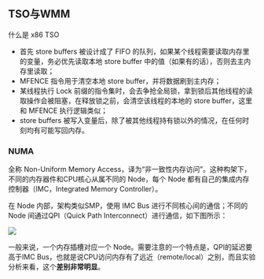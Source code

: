 ## TSO与WMM



什么是 x86 TSO

- 首先 store buffers 被设计成了 FIFO 的队列，如果某个线程需要读取内存里的变量，务必优先读取本地 store buffer 中的值（如果有的话），否则去主内存里读取；
- MFENCE 指令用于清空本地 store buffer，并将数据刷到主内存；
- 某线程执行 Lock 前缀的指令集时，会去争抢全局锁，拿到锁后其他线程的读取操作会被阻塞，在释放锁之前，会清空该线程的本地的 store buffer，这里和 MFENCE 执行逻辑类似；
- store buffers 被写入变量后，除了被其他线程持有锁以外的情况，在任何时刻均有可能写回内存。





### NUMA 

全称 Non-Uniform Memory Access，译为“非一致性内存访问”。这种构架下，不同的内存器件和CPU核心从属不同的 Node，每个 Node 都有自己的集成内存控制器（IMC，Integrated Memory Controller）。

在 Node 内部，架构类似SMP，使用 IMC Bus 进行不同核心间的通信；不同的 Node 间通过QPI（Quick Path Interconnect）进行通信，如下图所示：

![](https://pic4.zhimg.com/v2-ee9a115806bae6341fc724707e4058cf_b.jpg)

一般来说，一个内存插槽对应一个 Node。需要注意的一个特点是，QPI的延迟要高于IMC Bus，也就是说CPU访问内存有了远近（remote/local）之别，而且实验分析来看，这个**差别非常明显**。

